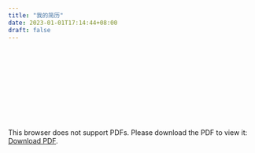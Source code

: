 ```yaml
---
title: "我的简历"
date: 2023-01-01T17:14:44+08:00
draft: false
---
```


<object data="https://mry-1257430317.cos.ap-shanghai.myqcloud.com/resume.pdf" type="application/pdf" width="700px" height="700px">
    <embed src="https://mry-1257430317.cos.ap-shanghai.myqcloud.com/resume.pdf">
        <p>This browser does not support PDFs. Please download the PDF to view it: <a href="https://mry-1257430317.cos.ap-shanghai.myqcloud.com/resume.pdf">Download PDF</a>.</p>
    </embed>
</object>
